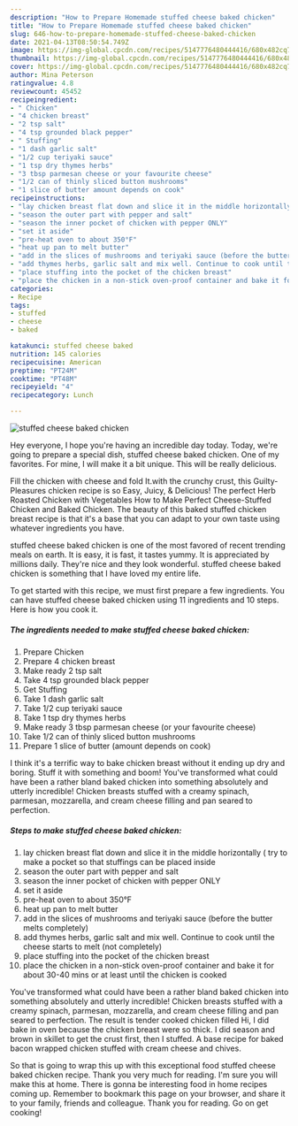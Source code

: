 ```yaml
---
description: "How to Prepare Homemade stuffed cheese baked chicken"
title: "How to Prepare Homemade stuffed cheese baked chicken"
slug: 646-how-to-prepare-homemade-stuffed-cheese-baked-chicken
date: 2021-04-13T08:50:54.749Z
image: https://img-global.cpcdn.com/recipes/5147776480444416/680x482cq70/stuffed-cheese-baked-chicken-recipe-main-photo.jpg
thumbnail: https://img-global.cpcdn.com/recipes/5147776480444416/680x482cq70/stuffed-cheese-baked-chicken-recipe-main-photo.jpg
cover: https://img-global.cpcdn.com/recipes/5147776480444416/680x482cq70/stuffed-cheese-baked-chicken-recipe-main-photo.jpg
author: Mina Peterson
ratingvalue: 4.8
reviewcount: 45452
recipeingredient:
- " Chicken"
- "4 chicken breast"
- "2 tsp salt"
- "4 tsp grounded black pepper"
- " Stuffing"
- "1 dash garlic salt"
- "1/2 cup teriyaki sauce"
- "1 tsp dry thymes herbs"
- "3 tbsp parmesan cheese or your favourite cheese"
- "1/2 can of thinly sliced button mushrooms"
- "1 slice of butter amount depends on cook"
recipeinstructions:
- "lay chicken breast flat down and slice it in the middle horizontally ( try to make a pocket so that stuffings can be placed inside"
- "season the outer part with pepper and salt"
- "season the inner pocket of chicken with pepper ONLY"
- "set it aside"
- "pre-heat oven to about 350°F"
- "heat up pan to melt butter"
- "add in the slices of mushrooms and teriyaki sauce (before the butter melts completely)"
- "add thymes herbs, garlic salt and mix well. Continue to cook until the cheese starts to melt (not completely)"
- "place stuffing into the pocket of the chicken breast"
- "place the chicken in a non-stick oven-proof container and bake it for about 30-40 mins or at least until the chicken is cooked"
categories:
- Recipe
tags:
- stuffed
- cheese
- baked

katakunci: stuffed cheese baked 
nutrition: 145 calories
recipecuisine: American
preptime: "PT24M"
cooktime: "PT48M"
recipeyield: "4"
recipecategory: Lunch

---
```



![stuffed cheese baked chicken](https://img-global.cpcdn.com/recipes/5147776480444416/680x482cq70/stuffed-cheese-baked-chicken-recipe-main-photo.jpg)

Hey everyone, I hope you're having an incredible day today. Today, we're going to prepare a special dish, stuffed cheese baked chicken. One of my favorites. For mine, I will make it a bit unique. This will be really delicious.

Fill the chicken with cheese and fold It.with the crunchy crust, this Guilty-Pleasures chicken recipe is so Easy, Juicy, &amp; Delicious! The perfect Herb Roasted Chicken with Vegetables How to Make Perfect Cheese-Stuffed Chicken and Baked Chicken. The beauty of this baked stuffed chicken breast recipe is that it&#39;s a base that you can adapt to your own taste using whatever ingredients you have.

stuffed cheese baked chicken is one of the most favored of recent trending meals on earth. It is easy, it is fast, it tastes yummy. It is appreciated by millions daily. They're nice and they look wonderful. stuffed cheese baked chicken is something that I have loved my entire life.


To get started with this recipe, we must first prepare a few ingredients. You can have stuffed cheese baked chicken using 11 ingredients and 10 steps. Here is how you cook it.

<!--inarticleads1-->

##### The ingredients needed to make stuffed cheese baked chicken:

1. Prepare  Chicken
1. Prepare 4 chicken breast
1. Make ready 2 tsp salt
1. Take 4 tsp grounded black pepper
1. Get  Stuffing
1. Take 1 dash garlic salt
1. Take 1/2 cup teriyaki sauce
1. Take 1 tsp dry thymes herbs
1. Make ready 3 tbsp parmesan cheese (or your favourite cheese)
1. Take 1/2 can of thinly sliced button mushrooms
1. Prepare 1 slice of butter (amount depends on cook)


I think it&#39;s a terrific way to bake chicken breast without it ending up dry and boring. Stuff it with something and boom! You&#39;ve transformed what could have been a rather bland baked chicken into something absolutely and utterly incredible! Chicken breasts stuffed with a creamy spinach, parmesan, mozzarella, and cream cheese filling and pan seared to perfection. 

<!--inarticleads2-->

##### Steps to make stuffed cheese baked chicken:

1. lay chicken breast flat down and slice it in the middle horizontally ( try to make a pocket so that stuffings can be placed inside
1. season the outer part with pepper and salt
1. season the inner pocket of chicken with pepper ONLY
1. set it aside
1. pre-heat oven to about 350°F
1. heat up pan to melt butter
1. add in the slices of mushrooms and teriyaki sauce (before the butter melts completely)
1. add thymes herbs, garlic salt and mix well. Continue to cook until the cheese starts to melt (not completely)
1. place stuffing into the pocket of the chicken breast
1. place the chicken in a non-stick oven-proof container and bake it for about 30-40 mins or at least until the chicken is cooked


You&#39;ve transformed what could have been a rather bland baked chicken into something absolutely and utterly incredible! Chicken breasts stuffed with a creamy spinach, parmesan, mozzarella, and cream cheese filling and pan seared to perfection. The result is tender cooked chicken filled Hi, I did bake in oven because the chicken breast were so thick. I did season and brown in skillet to get the crust first, then I stuffed. A base recipe for baked bacon wrapped chicken stuffed with cream cheese and chives. 

So that is going to wrap this up with this exceptional food stuffed cheese baked chicken recipe. Thank you very much for reading. I'm sure you will make this at home. There is gonna be interesting food in home recipes coming up. Remember to bookmark this page on your browser, and share it to your family, friends and colleague. Thank you for reading. Go on get cooking!
